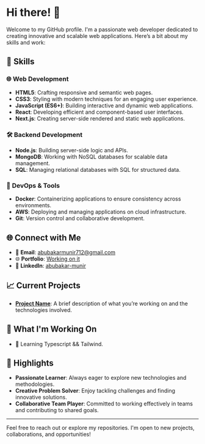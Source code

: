 # Hi there! 👋

Welcome to my GitHub profile. I'm a passionate web developer dedicated to creating innovative and scalable web applications. Here’s a bit about my skills and work:

## 🚀 Skills

### 🌐 **Web Development**
- **HTML5**: Crafting responsive and semantic web pages.
- **CSS3**: Styling with modern techniques for an engaging user experience.
- **JavaScript (ES6+)**: Building interactive and dynamic web applications.
- **React**: Developing efficient and component-based user interfaces.
- **Next.js**: Creating server-side rendered and static web applications.

### 🛠️ **Backend Development**
- **Node.js**: Building server-side logic and APIs.
- **MongoDB**: Working with NoSQL databases for scalable data management.
- **SQL**: Managing relational databases with SQL for structured data.

### 🔧 **DevOps & Tools**
- **Docker**: Containerizing applications to ensure consistency across environments.
- **AWS**: Deploying and managing applications on cloud infrastructure.
- **Git**: Version control and collaborative development.

## 🌐 Connect with Me

- 📧 **Email**: [abubakarmunir712@gmail.com](mailto:abubakarmunir712@gmail.com)
- 🌐 **Portfolio**: [Working on it](https://google.com)
- 💼 **LinkedIn**: [abubakar-munir](https://www.linkedin.com/in/abubakar-munir)

## 📈 Current Projects

- **[Project Name](https://github.com/yourusername/project-name)**: A brief description of what you’re working on and the technologies involved.

## 🎯 What I'm Working On

- 🌱 Learning Typescript && Tailwind.

## 🌟 Highlights

- **Passionate Learner**: Always eager to explore new technologies and methodologies.
- **Creative Problem Solver**: Enjoy tackling challenges and finding innovative solutions.
- **Collaborative Team Player**: Committed to working effectively in teams and contributing to shared goals.


---

Feel free to reach out or explore my repositories. I'm open to new projects, collaborations, and opportunities!

